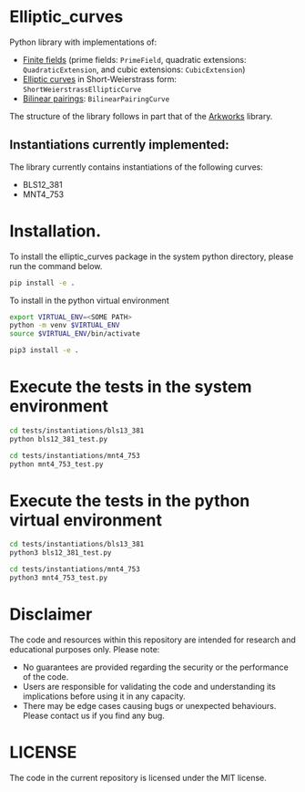 # Elliptic_curves

Python library with implementations of:
- [Finite fields](./docs/fields.md) (prime fields: `PrimeField`, quadratic extensions: `QuadraticExtension`, and cubic extensions: `CubicExtension`)
- [Elliptic curves](./docs/elliptic_curves.md) in Short-Weierstrass form: `ShortWeierstrassEllipticCurve`
- [Bilinear pairings](./docs/bilinear_pairings.md): `BilinearPairingCurve`

The structure of the library follows in part that of the [Arkworks](https://github.com/arkworks-rs) library.

## Instantiations currently implemented:

The library currently contains instantiations of the following curves:
- BLS12_381
- MNT4_753

# Installation.

To install the elliptic_curves package in the system python directory, please run the command below.

```bash
pip install -e .
```

To install in the python virtual environment

```bash
export VIRTUAL_ENV=<SOME PATH>
python -m venv $VIRTUAL_ENV
source $VIRTUAL_ENV/bin/activate

pip3 install -e . 
```

# Execute the tests in the system environment
```bash
cd tests/instantiations/bls13_381
python bls12_381_test.py

cd tests/instantiations/mnt4_753
python mnt4_753_test.py
```

# Execute the tests in the python virtual environment

```bash
cd tests/instantiations/bls13_381
python3 bls12_381_test.py

cd tests/instantiations/mnt4_753
python3 mnt4_753_test.py
```

# Disclaimer

The code and resources within this repository are intended for research and educational purposes only.
Please note:
- No guarantees are provided regarding the security or the performance of the code.
- Users are responsible for validating the code and understanding its implications before using it in any capacity.
- There may be edge cases causing bugs or unexpected behaviours. Please contact us if you find any bug.

# LICENSE

The code in the current repository is licensed under the MIT license.